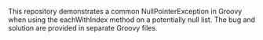 This repository demonstrates a common NullPointerException in Groovy when using the eachWithIndex method on a potentially null list. The bug and solution are provided in separate Groovy files.